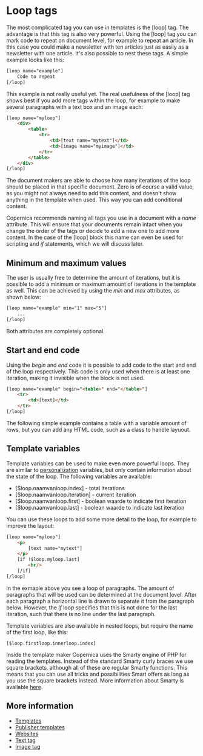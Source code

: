 # Loop tags

The most complicated tag you can use in templates is the [loop] tag. 
The advantage is that this tag is also very powerful. Using the [loop] 
tag you can mark code to repeat on document level, for example to repeat 
an article. In this case you could make a newsletter with ten articles 
just as easily as a newsletter with one article. It's also possible to 
nest these tags. A simple example looks like this:

```html
[loop name="example"]
    Code to repeat
[/loop]
```

This example is not really useful yet. The real usefulness of the [loop] 
tag shows best if you add more tags within the loop, for example to make 
several paragraphs with a text box and an image each:

```html
[loop name="myloop"]
    <div>
        <table>
            <tr>
                <td>[text name="mytext"]</td>
                <td>[image name="myimage"]</td>
            </tr>
        </table>
    </div>
[/loop]
```

The document makers are able to choose how many iterations of the loop 
should be placed in that specific document. Zero is of course a valid 
value, as you might not always need to add this content, and doesn't show 
anything in the template when used. This way you can add conditional content. 

Copernica recommends naming all tags you use in a document with a *name* 
attribute. This will ensure that your documents remain intact when you 
change the order of the tags or decide to add a new one to add more content. 
In the case of the [loop] block this name can even be used for scripting 
and *if* statements, which we will discuss later.

## Minimum and maximum values

The user is usually free to determine the amount of iterations, but it 
is possible to add a minimum or maximum amount of iterations in the 
template as well. This can be achieved by using the *min* and *max* attributes, 
as shown below:

```html
[loop name="example" min="1" max="5"]
    ...
[/loop]
```

Both attributes are completely optional.

## Start and end code

Using the *begin* and *end* code it is possible to add code to the start 
and end of the loop respectively. This code is only used when there 
is at least one iteration, making it invisible when the block is not used.

```html
[loop name="example" begin="<table>" end="</table>"]
    <tr>
        <td>[text]</td>
    </tr>
[/loop]
```

The following simple example contains a table with a variable amount of 
rows, but you can add any HTML code, such as a class to handle layuout.

## Template variables

Template variables can be used to make even more powerful loops. They 
are similar to [personalization](./personalization) variables, but only 
contain information about the state of the loop. The following variables 
are available:

* [$loop.naamvanloop.index] - total iterations
* [$loop.naamvanloop.iteration] - current iteration
* [$loop.naamvanloop.first] - boolean waarde to indicate first iteration
* [$loop.naamvanloop.last] - boolean waarde to indicate last iteration

You can use these loops to add some more detail to the loop, for example 
to improve the layout:

```html
[loop name="myloop"]
    <p>
        [text name="mytext"]
    </p>
    [if !$loop.myloop.last]
        <hr/>
    [/if]
[/loop]
```

In the exmaple above you see a loop of paragraphs. The amount of paragraphs 
that will be used can be determined at the document level. After each 
paragraph a horizontal line is drawn to separate it from the paragraph 
below. However, the *if* loop specifies that this is not done for the last 
iteration, such that there is no line under the last paragraph.

Template variables are also available in nested loops, but require the 
name of the first loop, like this:

    [$loop.firstloop.innerloop.index]

Inside the template maker Copernica uses the Smarty engine of PHP for 
reading the templates. Instead of the standard Smarty curly braces we use 
square brackets, although all of these are regular Smarty functions. This 
means that you can use all tricks and possibilities Smart offers as long 
as you use the square brackets instead. More information about Smarty is 
available [here](http://www.smarty.net).

## More information

* [Templates](./templates)
* [Publisher templates](./publisher-templates)
* [Websites](./websites)
* [Text tag](./text-tag)
* [Image tag](./image-tag)
